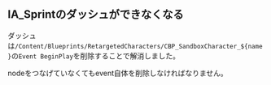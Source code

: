## IA_Sprintのダッシュができなくなる

ダッシュは`/Content/Blueprints/RetargetedCharacters/CBP_SandboxCharacter_${name}`の`Event BeginPlay`を削除することで解消しました。

nodeをつなげていなくてもevent自体を削除しなければなりません。


